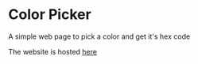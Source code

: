 # Color Picker

A simple web page to pick a color and get it's hex code

The website is hosted <a href="https://sparshsingh21.github.io/colorpicker" target="blank">here</a>

